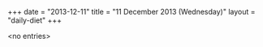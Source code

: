 +++
date = "2013-12-11"
title = "11 December 2013 (Wednesday)"
layout = "daily-diet"
+++

\<no entries\>